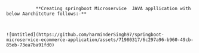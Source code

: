                **Creating springboot Microservice  JAVA appllication with below Aarchitcture follows:-**


              
    ![Untitled](https://github.com/harminderSingh97/springboot-microservice-ecommerce-application/assets/71980317/6c297a96-b960-49cb-85eb-73ea7ba91fd0)
